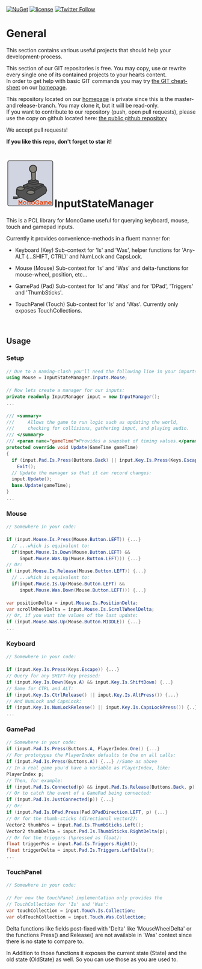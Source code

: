 [![NuGet](https://img.shields.io/nuget/v/InputStateManager.svg?maxAge=2592000)](https://www.nuget.org/packages/InputStateManager/)
 [![license](https://img.shields.io/github/license/unterrainerinformatik/collisiongrid.svg?maxAge=2592000)](http://unlicense.org)  [![Twitter Follow](https://img.shields.io/twitter/follow/throbax.svg?style=social&label=Follow&maxAge=2592000)](https://twitter.com/throbax)  

# General

This section contains various useful projects that should help your development-process.  

This section of our GIT repositories is free. You may copy, use or rewrite every single one of its contained projects to your hearts content.  
In order to get help with basic GIT commands you may try [the GIT cheat-sheet][coding] on our [homepage][homepage].  

This repository located on our  [homepage][homepage] is private since this is the master- and release-branch. You may clone it, but it will be read-only.  
If you want to contribute to our repository (push, open pull requests), please use the copy on github located here: [the public github repository][github]  

We accept pull requests!

**If you like this repo, don't forget to star it!**

# ![Icon](https://github.com/UnterrainerInformatik/InputStateManager/raw/master/icon.png)InputStateManager

This is a PCL library for MonoGame useful for querying keyboard, mouse, touch and gamepad inputs.

Currently it provides convenience-methods in a fluent manner for:

* Keyboard (Key)
  Sub-context for 'Is' and 'Was', helper functions for 'Any-ALT (...SHIFT, CTRL)' and NumLock and CapsLock.

* Mouse (Mouse)
  Sub-context for 'Is' and 'Was' and delta-functions for mouse-wheel, position, etc...

* GamePad (Pad)
  Sub-context for 'Is' and 'Was' and for 'DPad', 'Triggers' and 'ThumbSticks'.

* TouchPanel (Touch)
  Sub-context for 'Is' and 'Was'. Currently only exposes TouchCollections.

  ​

## Usage

### Setup

```c#
// Due to a naming-clash you'll need the following line in your imports:
using Mouse = InputStateManager.Inputs.Mouse;

// Now lets create a manager for our inputs:
private readonly InputManager input = new InputManager();
...

/// <summary>
///     Allows the game to run logic such as updating the world,
///     checking for collisions, gathering input, and playing audio.
/// </summary>
/// <param name="gameTime">Provides a snapshot of timing values.</param>
protected override void Update(GameTime gameTime)
{
  if (input.Pad.Is.Press(Buttons.Back) || input.Key.Is.Press(Keys.Escape))
    Exit();
  // Update the manager so that it can record changes:
  input.Update();
  base.Update(gameTime);
}
...
```

### Mouse

```c#
// Somewhere in your code:

if (input.Mouse.Is.Press(Mouse.Button.LEFT)) {...}
  // ...which is equivalent to:
  if(input.Mouse.Is.Down(Mouse.Button.LEFT) && 
     input.Mouse.Was.Up(Mouse.Button.LEFT))) {...}
// Or:
if (input.Mouse.Is.Release(Mouse.Button.LEFT)) {...}
  // ...which is equivalent to:
  if(input.Mouse.Is.Up(Mouse.Button.LEFT) && 
     input.Mouse.Was.Down(Mouse.Button.LEFT))) {...}

var positionDelta = input.Mouse.Is.PositionDelta;
var scrollWheelDelta = input.Mouse.Is.ScrollWheelDelta;
// Or, if you want the values of the last update:
if (input.Mouse.Was.Up(Mouse.Button.MIDDLE)) {...}
...
```

### Keyboard

```c#
// Somewhere in your code:

if (input.Key.Is.Press(Keys.Escape)) {...}
// Query for any SHIFT-key pressed:
if (input.Key.Is.Down(Keys.A) && input.Key.Is.ShiftDown) {...}
// Same for CTRL and ALT:
if (input.Key.Is.CtrlRelease() || input.Key.Is.AltPress()) {...}
// And NumLock and CapsLock:
if (input.Key.Is.NumLockRelease() || input.Key.Is.CapsLockPress()) {..}
...
```

### GamePad

```c#
// Somewhere in your code:
if (input.Pad.Is.Press(Buttons.A, PlayerIndex.One)) {...}
// For prototypes the PlayerIndex defaults to One on all calls:
if (input.Pad.Is.Press(Buttons.A)) {...} //Same as above
// In a real game you'd have a variable as PlayerIndex, like:
PlayerIndex p;
// Then, for example:
if (input.Pad.Is.Connected(p) && input.Pad.Is.Release(Buttons.Back, p)) {...}
// Or to catch the event of a GamePad being connected:
if (input.Pad.Is.JustConnected(p)) {...}
// Or:
if (input.Pad.Is.DPad.Press(Pad.DPadDirection.LEFT, p) {...}
// Or for the thumb-sticks (directional vector2):
Vector2 thumbPos = input.Pad.Is.ThumbSticks.Left();
Vector2 thumbDelta = input.Pad.Is.ThumbSticks.RightDelta(p);
// Or for the triggers (%pressed as float):
float triggerPos = input.Pad.Is.Triggers.Right();
float triggerDelta = input.Pad.Is.Triggers.LeftDelta();
...
```

### TouchPanel

```c#
// Somewhere in your code:

// For now the touchPanel implementation only provides the
// TouchCollection for 'Is' and 'Was':
var touchCollection = input.Touch.Is.Collection;
var oldTouchCollection = input.Touch.Was.Collection;
```

Delta functions like fields post-fixed with 'Delta' like 'MouseWheelDelta' or the functions Press() and Release() are not available in 'Was' context since there is no state to compare to.

In Addition to those functions it exposes the current state (State) and the old state (OldState) as well. So you can use those as you are used to.

[homepage]: http://www.unterrainer.info
[coding]: http://www.unterrainer.info/Home/Coding
[github]: https://github.com/UnterrainerInformatik/InputStateManager
